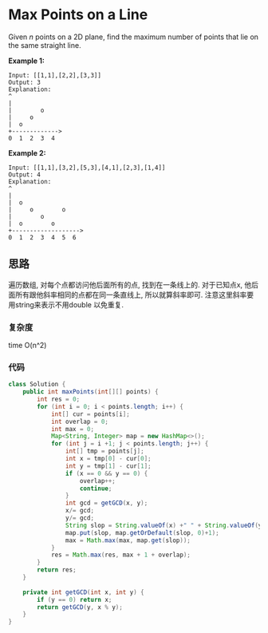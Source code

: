 # Max Points on a Line

Given *n* points on a 2D plane, find the maximum number of points that lie on the same straight line.

**Example 1:**

```
Input: [[1,1],[2,2],[3,3]]
Output: 3
Explanation:
^
|
|        o
|     o
|  o  
+------------->
0  1  2  3  4
```

**Example 2:**

```
Input: [[1,1],[3,2],[5,3],[4,1],[2,3],[1,4]]
Output: 4
Explanation:
^
|
|  o
|     o        o
|        o
|  o        o
+------------------->
0  1  2  3  4  5  6
```



##  思路

遍历数组, 对每个点都访问他后面所有的点, 找到在一条线上的. 对于已知点x, 他后面所有跟他斜率相同的点都在同一条直线上, 所以就算斜率即可. 注意这里斜率要用string来表示不用double 以免重复.



### 复杂度

time O(n^2)

### 代码

```java
class Solution {
    public int maxPoints(int[][] points) {
        int res = 0;
        for (int i = 0; i < points.length; i++) {
            int[] cur = points[i];
            int overlap = 0;
            int max = 0;
            Map<String, Integer> map = new HashMap<>();
            for (int j = i +1; j < points.length; j++) {
                int[] tmp = points[j];
                int x = tmp[0] - cur[0];
                int y = tmp[1] - cur[1];
                if (x == 0 && y == 0) {
                    overlap++;
                    continue;
                }
                int gcd = getGCD(x, y);
                x/= gcd;
                y/= gcd;
                String slop = String.valueOf(x) +" " + String.valueOf(y);
                map.put(slop, map.getOrDefault(slop, 0)+1);
                max = Math.max(max, map.get(slop));
            }
            res = Math.max(res, max + 1 + overlap);
        }
        return res;
    }
    
    private int getGCD(int x, int y) {
        if (y == 0) return x;
        return getGCD(y, x % y);
    }
}
```

